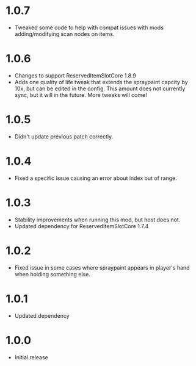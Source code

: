 # 1.0.7
+ Tweaked some code to help with compat issues with mods adding/modifying scan nodes on items.
# 1.0.6
+ Changes to support ReservedItemSlotCore 1.8.9
+ Adds one quality of life tweak that extends the spraypaint capcity by 10x, but can be edited in the config. This amount does not currently sync, but it will in the future. More tweaks will come!
# 1.0.5
+ Didn't update previous patch correctly.
# 1.0.4
+ Fixed a specific issue causing an error about index out of range.
# 1.0.3
+ Stability improvements when running this mod, but host does not.
+ Updated dependency for ReservedItemSlotCore 1.7.4
# 1.0.2
+ Fixed issue in some cases where spraypaint appears in player's hand when holding something else.
# 1.0.1
+ Updated dependency
# 1.0.0
+ Initial release